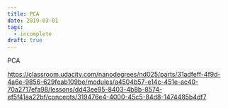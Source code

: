 ```yaml
---
title: PCA
date: 2019-03-01
tags:
  - incomplete
draft: true
---
```


PCA

<!--more-->


https://classroom.udacity.com/nanodegrees/nd025/parts/31adfeff-4f9d-4a6e-9856-629feab109be/modules/a4504b57-e14c-451e-ac40-70a2717efa98/lessons/dd43ee95-8403-4b8b-8574-ef5f41aa22bf/concepts/319476e4-4000-45c5-84d8-1474485b4df7
